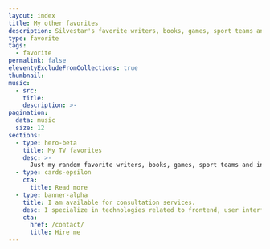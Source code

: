```yaml
---
layout: index
title: My other favorites
description: Silvestar's favorite writers, books, games, sport teams and individuals, and more.
type: favorite
tags:
  - favorite
permalink: false
eleventyExcludeFromCollections: true
thumbnail:
music:
  - src:
    title:
    description: >-
pagination:
  data: music
  size: 12
sections:
  - type: hero-beta
    title: My TV favorites
    desc: >-
      Just my random favorite writers, books, games, sport teams and individuals, and other.
  - type: cards-epsilon
    cta:
      title: Read more
  - type: banner-alpha
    title: I am available for consultation services.
    desc: I specialize in technologies related to frontend, user interface, and website development.
    cta:
      href: /contact/
      title: Hire me
---
```

